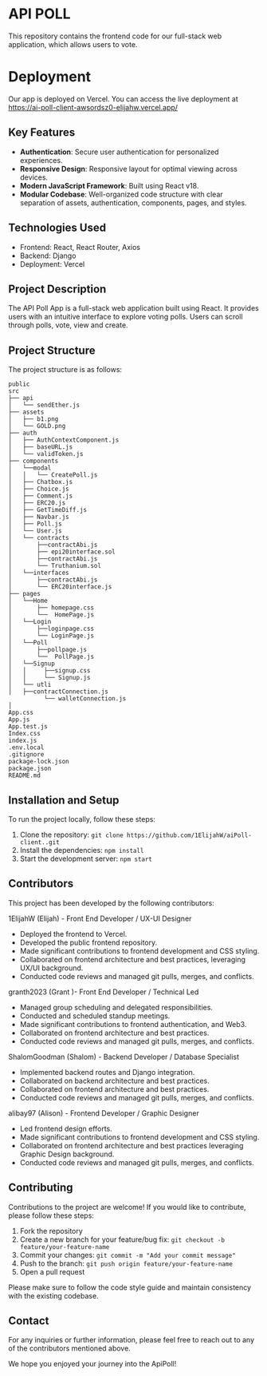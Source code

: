 # API POLL

This repository contains the frontend code for our full-stack web application, which allows users to vote.


<blockquote class="imgur-embed-pub" lang="en" data-id="a/lzY9yFR" data-context="false" ><a href="//imgur.com/a/lzY9yFR"></a></blockquote><script async src="//s.imgur.com/min/embed.js" charset="utf-8"></script>

<blockquote class="imgur-embed-pub" lang="en" data-id="a/QiCX4I0" data-context="false" ><a href="//imgur.com/a/QiCX4I0"></a></blockquote><script async src="//s.imgur.com/min/embed.js" charset="utf-8"></script>

<blockquote class="imgur-embed-pub" lang="en" data-id="a/Wzs7zhN" data-context="false" ><a href="//imgur.com/a/Wzs7zhN"></a></blockquote><script async src="//s.imgur.com/min/embed.js" charset="utf-8"></script>

<blockquote class="imgur-embed-pub" lang="en" data-id="a/rzkR8Av" data-context="false" ><a href="//imgur.com/a/rzkR8Av"></a></blockquote><script async src="//s.imgur.com/min/embed.js" charset="utf-8"></script>

<blockquote class="imgur-embed-pub" lang="en" data-id="a/0nMgO8X" data-context="false" ><a href="//imgur.com/a/0nMgO8X"></a></blockquote><script async src="//s.imgur.com/min/embed.js" charset="utf-8"></script>


# Deployment

Our app is deployed on Vercel. You can access the live deployment at https://ai-poll-client-awsordsz0-elijahw.vercel.app/

## Key Features

- **Authentication**: Secure user authentication for personalized experiences.
- **Responsive Design**: Responsive layout for optimal viewing across devices.
- **Modern JavaScript Framework**: Built using React v18.
- **Modular Codebase**: Well-organized code structure with clear separation of assets, authentication, components, pages, and styles.

## Technologies Used

- Frontend: React, React Router, Axios
- Backend: Django
- Deployment: Vercel

## Project Description

The API Poll App is a full-stack web application built using React. It provides users with an intuitive interface to explore voting polls. Users can scroll through polls, vote, view and create.

## Project Structure

The project structure is as follows:

```
public
src
├── api
│   └── sendEther.js
├── assets
│   ├── b1.png
│   └── GOLD.png
├── auth
│   ├── AuthContextComponent.js
│   ├── baseURL.js
│   └── validToken.js
├── components
│   └──modal
│   │   └── CreatePoll.js
│   ├── Chatbox.js
│   ├── Choice.js
│   ├── Comment.js
│   ├── ERC20.js
│   ├── GetTimeDiff.js
│   ├── Navbar.js
│   ├── Poll.js
│   └── User.js
│   └── contracts
│       ├──contractAbi.js
│       ├── epi20interface.sol
│       ├──contractAbi.js
│       └── Truthanium.sol
│   └──interfaces 
│       ├──contractAbi.js
│       └── ERC20interface.js
├── pages
│   └──Home
│       ├── homepage.css
│       └──  HomePage.js
│   └──Login
│       ├──loginpage.css
│       └── LoginPage.js
│   └──Poll
│       ├──pollpage.js
│       └──  PollPage.js
│   └──Signup
│   │     ├──signup.css
│   │     └── Signup.js
│   └── utli
│   ├──contractConnection.js
          └── walletConnection.js 
│ 
App.css
App.js
App.test.js
Index.css
index.js
.env.local
.gitignore
package-lock.json
package.json
README.md
```

## Installation and Setup

To run the project locally, follow these steps:

1. Clone the repository: `git clone https://github.com/1ElijahW/aiPoll-client..git`
2. Install the dependencies: `npm install`
3. Start the development server: `npm start`


## Contributors

This project has been developed by the following contributors:


 1ElijahW (Elijah) - Front End Developer / UX-UI Designer

- Deployed the frontend to Vercel.
- Developed the public frontend repository.
- Made significant contributions to frontend development and CSS styling.
- Collaborated on frontend architecture and best practices, leveraging UX/UI background.
- Conducted code reviews and managed git pulls, merges, and conflicts.

 granth2023 (Grant )- Front End Developer / Technical Led

- Managed group scheduling and delegated responsibilities.
- Conducted and scheduled standup meetings.
- Made significant contributions to frontend authentication, and Web3.
- Collaborated on frontend architecture and best practices.
- Conducted code reviews and managed git pulls, merges, and conflicts. 

 ShalomGoodman (Shalom) - Backend Developer / Database Specialist

- Implemented backend routes and Django integration.
- Collaborated on backend architecture and best practices.
- Collaborated on frontend architecture and best practices.
- Conducted code reviews and managed git pulls, merges, and conflicts.

alibay97 (Alison) - Frontend Developer / Graphic Designer

- Led frontend design efforts.
- Made significant contributions to frontend development and CSS styling.
- Collaborated on frontend architecture and best practices leveraging Graphic Design background.
- Conducted code reviews and managed git pulls, merges, and conflicts.

## Contributing

Contributions to the project are welcome! If you would like to contribute, please follow these steps:

1. Fork the repository
2. Create a new branch for your feature/bug fix: `git checkout -b feature/your-feature-name`
3. Commit your changes: `git commit -m "Add your commit message"`
4. Push to the branch: `git push origin feature/your-feature-name`
5. Open a pull request

Please make sure to follow the code style guide and maintain consistency with the existing codebase.

## Contact

For any inquiries or further information, please feel free to reach out to any of the contributors mentioned above.

We hope you enjoyed your journey into the ApiPoll!